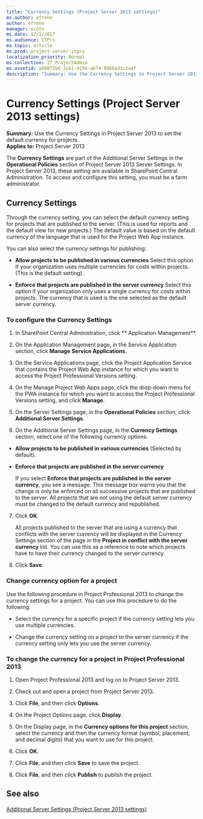 ```yaml
---
title: "Currency Settings (Project Server 2013 settings)"
ms.author: efrene
author: efrene
manager: scotv
ms.date: 12/1/2017
ms.audience: ITPro
ms.topic: article
ms.prod: project-server-itpro
localization_priority: Normal
ms.collection: IT_ProjectAdmin
ms.assetid: a00072bd-2cb1-4156-a674-8966ad1c2adf
description: "Summary: Use the Currency Settings in Project Server 2013 to set the default currency for projects."
---
```


# Currency Settings (Project Server 2013 settings)
 
 **Summary:** Use the Currency Settings in Project Server 2013 to set the default currency for projects.<br/>
**Applies to:** Project Server 2013
  
  
The **Currency Settings** are part of the Additional Server Settings in the **Operational Policies** section of Project Server 2013 Server Settings. In Project Server 2013, these setting are available in SharePoint Central Administration. To access and configure this setting, you must be a farm administrator.
  
## Currency Settings

Through the currency setting, you can select the default currency setting for projects that are published to the server. (This is used for reports and the default view for new projects.) The default value is based on the default currency of the language that is used for the Project Web App instance. 
  
You can also select the currency settings for publishing:
  
- **Allow projects to be published in various currencies** Select this option if your organization uses multiple currencies for costs within projects. (This is the default setting).
    
- **Enforce that projects are published in the server currency** Select this option if your organization only uses a single currency for costs within projects. The currency that is used is the one selected as the default server currency.
    
### To configure the Currency Settings

1. In SharePoint Central Administration, click ** Application Management**.
    
2. On the Application Management page, in the Service Application section, click **Manage Service Applications**.
    
3. On the Service Applications page, click the Project Application Service that contains the Project Web App instance for which you want to access the Project Professional Versions setting.
    
4. On the Manage Project Web Apps page, click the drop-down menu for the PWA instance for which you want to access the Project Professional Versions setting, and click **Manage**.
    
5. On the Server Settings page, in the **Operational Policies** section, click **Additional Server Settings**.
    
6. On the Additional Server Settings page, in the **Currency Settings** section, select one of the following currency options:
    
  - **Allow projects to be published in various currencies** (Selected by default).
    
  - **Enforce that projects are published in the server currency**
    
    If you select **Enforce that projects are published in the server currency**, you see a message. This message box warns you that the change is only be enforced on all successive projects that are published to the server. All projects that are not using the default server currency must be changed to the default currency and republished. 
    
7. Click **OK**.
    
    All projects published to the server that are using a currency that conflicts with the server currency will be displayed in the Currency Settings section of the page in the **Project in conflict with the server currency** list. You can use this as a reference to note which projects have to have their currency changed to the server currency.
    
8. Click **Save**.
    
### Change currency option for a project

Use the following procedure in Project Professional 2013 to change the currency settings for a project. You can use this procedure to do the following:
  
- Select the currency for a specific project if the currency setting lets you use multiple currencies.
    
- Change the currency setting on a project to the server currency if the currency setting only lets you use the server currency.
    
### To change the currency for a project in Project Professional 2013

1. Open Project Professional 2013 and log on to Project Server 2013.
    
2. Check out and open a project from Project Server 2013.
    
3. Click **File**, and then click **Options**.
    
4. On the Project Options page, click **Display**.
    
5. On the Display page, in the **Currency options for this project** section, select the currency and then the currency format (symbol, placement, and decimal digits) that you want to use for this project.
    
6. Click **OK**.
    
7. Click **File**, and then click **Save** to save the project.
    
8. Click **File**, and then click **Publish** to publish the project.
    
## See also

#### 

[Additional Server Settings (Project Server 2013 settings)](additional-server-settings-project-server-2013-settings.md)


